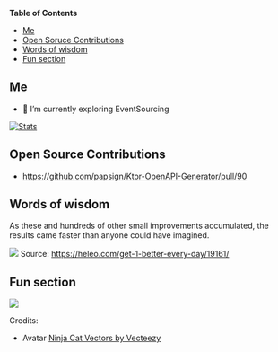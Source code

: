 <!-- START doctoc generated TOC please keep comment here to allow auto update -->
<!-- DON'T EDIT THIS SECTION, INSTEAD RE-RUN doctoc TO UPDATE -->
**Table of Contents**

- [Me](#me)
- [Open Soruce Contributions](#open-soruce-contributions)
- [Words of wisdom](#words-of-wisdom)
- [Fun section](#fun-section)

<!-- END doctoc generated TOC please keep comment here to allow auto update -->

## Me


- 🌱 I’m currently exploring EventSourcing

[![Stats](https://github-readme-stats.vercel.app/api?username=pixellos&show_icons=true)](https://github.com/anuraghazra/github-readme-stats)

## Open Source Contributions 
- https://github.com/papsign/Ktor-OpenAPI-Generator/pull/90


## Words of wisdom

As these and hundreds of other small improvements accumulated, the results came faster than anyone could have imagined.

![](https://cdn.heleo.com/wp-content/uploads/06205750/Screen-Shot-2018-09-28-at-2.54.53-PM-940x1024.png)
Source: https://heleo.com/get-1-better-every-day/19161/


## Fun section

![](https://random-memer.herokuapp.com/)


Credits: 
- Avatar <a href="https://www.vecteezy.com/free-vector/ninja-cat">Ninja Cat Vectors by Vecteezy</a>
